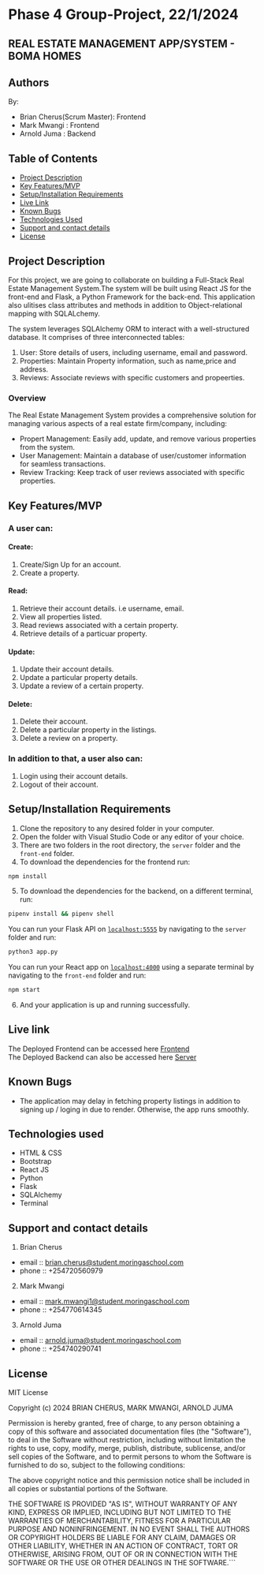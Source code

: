 
# Phase 4 Group-Project, 22/1/2024

## REAL ESTATE MANAGEMENT APP/SYSTEM - BOMA HOMES

## Authors

By:
- Brian Cherus(Scrum Master): Frontend 
- Mark Mwangi : Frontend
- Arnold Juma : Backend

## Table of Contents

- [Project Description](#project-description)
- [Key Features/MVP](#key-featuresmvp)
- [Setup/Installation Requirements](#setup/installation-requirements)
- [Live Link](#live-link)
- [Known Bugs](#known-bugs)
- [Technologies Used](#technologies-used)
- [Support and contact details](#support-and-contact-details)
- [License](#license)

## Project Description

For this project, we are going to collaborate on building a Full-Stack Real Estate Management System.The system will be built using React JS for the front-end and Flask, a Python Framework for the back-end. This application also ulitises class attributes and methods in addition to Object-relational mapping with SQLALchemy.

The system leverages SQLAlchemy ORM to interact with a well-structured database. It comprises of three interconnected tables:
1. User: Store details of users, including username, email and password.
2. Properties: Maintain Property information, such as name,price and address.
3. Reviews: Associate reviews with specific customers and propeerties.

### Overview

The Real Estate Management System provides a comprehensive solution for managing various aspects of a real estate firm/company, including:

- Propert Management: Easily add, update, and remove various properties from the system.
- User Management: Maintain a database of user/customer information for seamless transactions.
- Review Tracking: Keep track of user reviews associated with specific properties.

## Key Features/MVP

### A user can:

#### Create:

1. Create/Sign Up for an account.
2. Create a property.

#### Read: 

1. Retrieve their account details. i.e username, email.
2. View all properties listed.
3. Read reviews associated with a certain property.
4. Retrieve details of a particuar property.

#### Update: 

1. Update their account details.
2. Update a particular property details.
3. Update a review of a certain property.

#### Delete: 

1. Delete their account.
2. Delete a particular property in the listings.
3. Delete a review on a property.

### In addition to that, a user also can:

1. Login using their account details.
2. Logout of their account.

## Setup/Installation Requirements

1. Clone the repository to any desired folder in your computer.
2. Open the folder with Visual Studio Code or any editor of your choice.
3. There are two folders in the root directory, the `server` folder and the `front-end` folder.
4. To download the dependencies for the frontend run:

```sh
npm install 
```
5. To download the dependencies for the backend, on a different terminal, run:

```sh
pipenv install && pipenv shell 
```

You can run your Flask API on [`localhost:5555`](http://localhost:5555) by navigating to the `server` folder and run:

```sh
python3 app.py
```

You can run your React app on [`localhost:4000`](http://localhost:4000) using a separate terminal by navigating to the `front-end` folder and run:

```sh
npm start
```

6. And your application is up and running successfully.

## Live link

The Deployed Frontend can be accessed here [Frontend](https://moonlit-snickerdoodle-80bab2.netlify.app/)   
The Deployed Backend can also be accessed here [Server](https://real-estate-ue1j.onrender.com)
       
## Known Bugs

- The application may delay in fetching property listings in addition to signing up / loging in due to render.
  Otherwise, the app runs smoothly.


## Technologies used

- HTML & CSS
- Bootstrap
- React JS
- Python
- Flask
- SQLAlchemy
- Terminal


## Support and contact details

1. Brian Cherus
- email :: brian.cherus@student.moringaschool.com
- phone :: +254720560979

2. Mark Mwangi
- email :: mark.mwangi1@student.moringaschool.com
- phone :: +254770614345

3. Arnold Juma
- email :: arnold.juma@student.moringaschool.com
- phone :: +254740290741

## License

MIT License

Copyright (c) 2024 BRIAN CHERUS, MARK MWANGI, ARNOLD JUMA

Permission is hereby granted, free of charge, to any person obtaining a copy of this software and associated documentation files (the "Software"), to deal in the Software without restriction, including without limitation the rights to use, copy, modify, merge, publish, distribute, sublicense, and/or sell copies of the Software, and to permit persons to whom the Software is furnished to do so, subject to the following conditions:

The above copyright notice and this permission notice shall be included in all copies or substantial portions of the Software.

THE SOFTWARE IS PROVIDED "AS IS", WITHOUT WARRANTY OF ANY KIND, EXPRESS OR IMPLIED, INCLUDING BUT NOT LIMITED TO THE WARRANTIES OF MERCHANTABILITY, FITNESS FOR A PARTICULAR PURPOSE AND NONINFRINGEMENT. IN NO EVENT SHALL THE AUTHORS OR COPYRIGHT HOLDERS BE LIABLE FOR ANY CLAIM, DAMAGES OR OTHER LIABILITY, WHETHER IN AN ACTION OF CONTRACT, TORT OR OTHERWISE, ARISING FROM, OUT OF OR IN CONNECTION WITH THE SOFTWARE OR THE USE OR OTHER DEALINGS IN THE SOFTWARE.```

